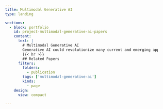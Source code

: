 ```yaml
---
title: Multimodal Generative AI
type: landing

sections:
  - block: portfolio
    id: project-multimodal-generative-ai-papers
    content:
      text: |
        # Multimodal Generative AI
        Generative AI could revolutionize many current and emerging application and industry domains. In applications under real-world scenarios, rich data modalities besides texts, such as images, audios and videos, are being integrated into generative AI research to solve emerging challenges. Our research explores multimodal generative AI computation and unleash potentials of the current models.
        {{< hr >}}
        ## Related Papers
      filters:
        folders:
          - publication
        tags: ['multimodal-generative-ai']
        kinds:
          - page
    design:
      view: compact

---
```

